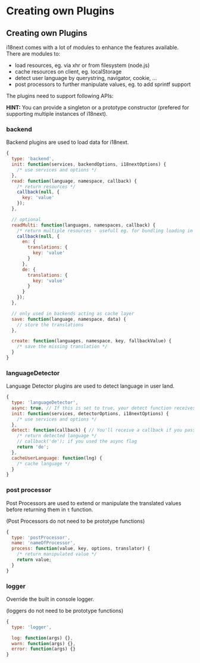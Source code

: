 # Creating own Plugins

## Creating own Plugins

i18next comes with a lot of modules to enhance the features available. There are modules to:

* load resources, eg. via xhr or from filesystem \(node.js\)
* cache resources on client, eg. localStorage
* detect user language by querystring, navigator, cookie, ...
* post processors to further manipulate values, eg. to add sprintf support

The plugins need to support following APIs:

**HINT:** You can provide a singleton or a prototype constructor \(prefered for supporting multiple instances of i18next\).

### backend

Backend plugins are used to load data for i18next.

```javascript
{
  type: 'backend',
  init: function(services, backendOptions, i18nextOptions) {
    /* use services and options */
  },
  read: function(language, namespace, callback) {
    /* return resources */
    callback(null, {
      key: 'value'
    });
  },

  // optional
  readMulti: function(languages, namespaces, callback) {
    /* return multiple resources - usefull eg. for bundling loading in one xhr request */
    callback(null, {
      en: {
        translations: {
          key: 'value'
        }
      },
      de: {
        translations: {
          key: 'value'
        }
      }
    });
  },

  // only used in backends acting as cache layer
  save: function(language, namespace, data) {
    // store the translations
  },

  create: function(languages, namespace, key, fallbackValue) { 
    /* save the missing translation */
  }
}
```

### languageDetector

Language Detector plugins are used to detect language in user land.

```javascript
{
  type: 'languageDetector',
  async: true, // If this is set to true, your detect function receives a callback function that you should call with your language, useful to retrieve your language stored in AsyncStorage for example
  init: function(services, detectorOptions, i18nextOptions) {
    /* use services and options */
  },
  detect: function(callback) { // You'll receive a callback if you passed async true
    /* return detected language */
    // callback('de'); if you used the async flag
    return 'de';
  },
  cacheUserLanguage: function(lng) {
    /* cache language */
  }
}
```

### post processor

Post Processors are used to extend or manipulate the translated values before returning them in `t` function.

\(Post Processors do not need to be prototype functions\)

```javascript
{
  type: 'postProcessor',
  name: 'nameOfProcessor',
  process: function(value, key, options, translator) {
    /* return manipulated value */
    return value;
  }
}
```

### logger

Override the built in console logger.

\(loggers do not need to be prototype functions\)

```javascript
{
  type: 'logger',

  log: function(args) {},
  warn: function(args) {},
  error: function(args) {}
}
```

